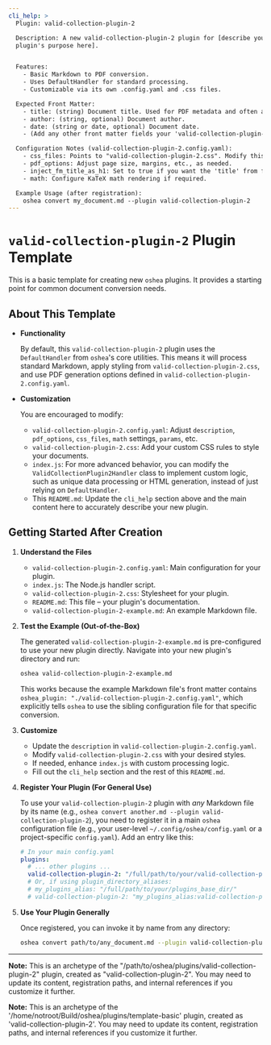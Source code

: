 ```yaml
---
cli_help: >
  Plugin: valid-collection-plugin-2

  Description: A new valid-collection-plugin-2 plugin for [describe your
  plugin's purpose here].


  Features:
    - Basic Markdown to PDF conversion.
    - Uses DefaultHandler for standard processing.
    - Customizable via its own .config.yaml and .css files.

  Expected Front Matter:
    - title: (string) Document title. Used for PDF metadata and often as the main H1 heading.
    - author: (string, optional) Document author.
    - date: (string or date, optional) Document date.
    - (Add any other front matter fields your 'valid-collection-plugin-2' plugin will specifically use)

  Configuration Notes (valid-collection-plugin-2.config.yaml):
    - css_files: Points to "valid-collection-plugin-2.css". Modify this file for custom styling.
    - pdf_options: Adjust page size, margins, etc., as needed.
    - inject_fm_title_as_h1: Set to true if you want the 'title' from front matter to be the main H1.
    - math: Configure KaTeX math rendering if required.

  Example Usage (after registration):
    oshea convert my_document.md --plugin valid-collection-plugin-2
---
```


# `valid-collection-plugin-2` Plugin Template

This is a basic template for creating new `oshea` plugins. It provides a starting point for common document conversion needs.

## About This Template

* **Functionality**

  By default, this `valid-collection-plugin-2` plugin uses the `DefaultHandler` from `oshea`'s core utilities. This means it will process standard Markdown, apply styling from `valid-collection-plugin-2.css`, and use PDF generation options defined in `valid-collection-plugin-2.config.yaml`.

* **Customization**

  You are encouraged to modify:
    * `valid-collection-plugin-2.config.yaml`: Adjust `description`, `pdf_options`, `css_files`, `math` settings, `params`, etc.
    * `valid-collection-plugin-2.css`: Add your custom CSS rules to style your documents.
    * `index.js`: For more advanced behavior, you can modify the `ValidCollectionPlugin2Handler` class to implement custom logic, such as unique data processing or HTML generation, instead of just relying on `DefaultHandler`.
    * This `README.md`: Update the `cli_help` section above and the main content here to accurately describe your new plugin.

## Getting Started After Creation

1. **Understand the Files**

   * `valid-collection-plugin-2.config.yaml`: Main configuration for your plugin.
   * `index.js`: The Node.js handler script.
   * `valid-collection-plugin-2.css`: Stylesheet for your plugin.
   * `README.md`: This file – your plugin's documentation.
   * `valid-collection-plugin-2-example.md`: An example Markdown file.

2. **Test the Example (Out-of-the-Box)** 
    
   The generated `valid-collection-plugin-2-example.md` is pre-configured to use your new plugin directly. Navigate into your new plugin's directory and run:
   ```bash
   oshea valid-collection-plugin-2-example.md
   ```
   This works because the example Markdown file's front matter contains `oshea_plugin: "./valid-collection-plugin-2.config.yaml"`, which explicitly tells `oshea` to use the sibling configuration file for that specific conversion.

3. **Customize**

   * Update the `description` in `valid-collection-plugin-2.config.yaml`.
   * Modify `valid-collection-plugin-2.css` with your desired styles.
   * If needed, enhance `index.js` with custom processing logic.
   * Fill out the `cli_help` section and the rest of this `README.md`.

4. **Register Your Plugin (For General Use)**

   To use your `valid-collection-plugin-2` plugin with *any* Markdown file by its name (e.g., `oshea convert another.md --plugin valid-collection-plugin-2`), you need to register it in a main `oshea` configuration file (e.g., your user-level `~/.config/oshea/config.yaml` or a project-specific `config.yaml`). Add an entry like this:

   ```yaml
   # In your main config.yaml
   plugins:
     # ... other plugins ...
     valid-collection-plugin-2: "/full/path/to/your/valid-collection-plugin-2/valid-collection-plugin-2.config.yaml"
     # Or, if using plugin_directory_aliases:
     # my_plugins_alias: "/full/path/to/your/plugins_base_dir/"
     # valid-collection-plugin-2: "my_plugins_alias:valid-collection-plugin-2/valid-collection-plugin-2.config.yaml"
   ```

5. **Use Your Plugin Generally**

   Once registered, you can invoke it by name from any directory:
   ```bash
   oshea convert path/to/any_document.md --plugin valid-collection-plugin-2
   ```

---

**Note:** This is an archetype of the "/path/to/oshea/plugins/valid-collection-plugin-2" plugin, created as "valid-collection-plugin-2". You may need to update its content, registration paths, and internal references if you customize it further.

**Note:** This is an archetype of the '/home/notroot/Build/oshea/plugins/template-basic' plugin, created as 'valid-collection-plugin-2'. You may need to update its content, registration paths, and internal references if you customize it further.
